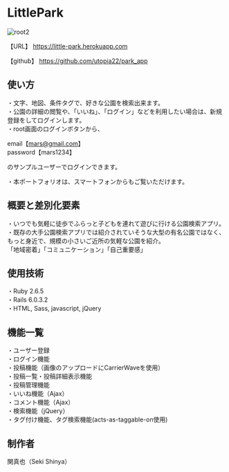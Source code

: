 # LittlePark
![root2](https://user-images.githubusercontent.com/50666202/91636926-77162280-ea3f-11ea-8a18-bba5f33b3dd8.jpeg)

【URL】
https://little-park.herokuapp.com

【github】
https://github.com/utopia22/park_app

## 使い方
・文字、地図、条件タグで、好きな公園を検索出来ます。  
・公園の詳細の閲覧や、「いいね」、「ログイン」などを利用したい場合は、新規登録をしてログインします。  
・root画面のログインボタンから、  

  email【mars@gmail.com】  
  password【mars1234】  

   のサンプルユーザーでログインできます。  

・本ポートフォリオは、スマートフォンからもご覧いただけます。  

## 概要と差別化要素
・いつでも気軽に徒歩でふらっと子どもを連れて遊びに行ける公園検索アプリ。  
・既存の大手公園検索アプリでは紹介されていそうな大型の有名公園ではなく、もっと身近で、規模の小さいご近所の気軽な公園を紹介。  
「地域密着」「コミュニケーション」「自己重要感」  

## 使用技術

・Ruby 2.6.5  
・Rails 6.0.3.2  
・HTML, Sass, javascript, jQuery  

## 機能一覧

・ユーザー登録  
・ログイン機能  
・投稿機能（画像のアップロードにCarrierWaveを使用）  
・投稿一覧・投稿詳細表示機能  
・投稿管理機能  
・いいね機能（Ajax）  
・コメント機能（Ajax）  
・検索機能（jQuery）  
・タグ付け機能、タグ検索機能(acts-as-taggable-on使用)  

## 制作者

  関真也（Seki Shinya）
